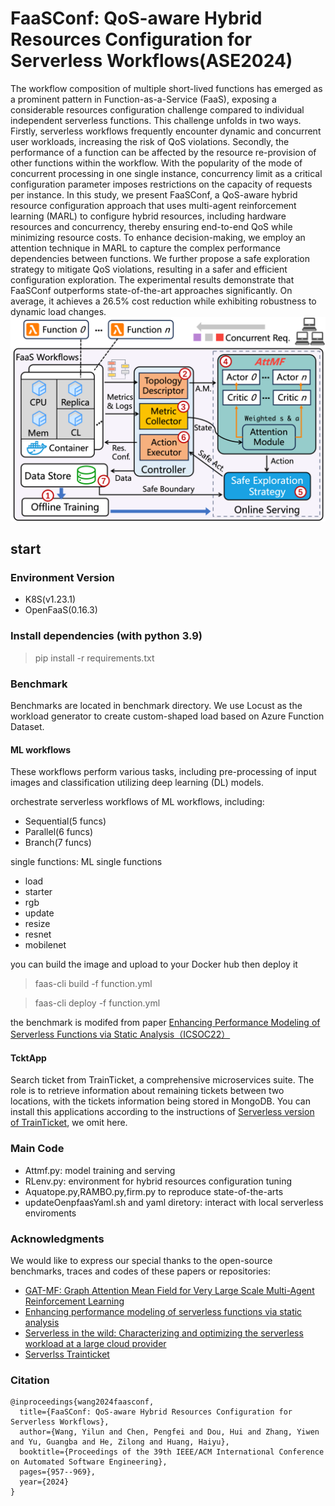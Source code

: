 # FaaSConf: QoS-aware Hybrid Resources Configuration for Serverless Workflows(ASE2024)

The  workflow composition of multiple short-lived functions has emerged as a prominent pattern in Function-as-a-Service (FaaS), exposing a considerable resources configuration challenge compared to individual independent serverless functions. This challenge unfolds in two ways. Firstly, serverless workflows  frequently encounter dynamic and concurrent user workloads, increasing the risk of QoS violations. Secondly, the performance of a function can be affected by the resource re-provision of other functions within the workflow. With the popularity of the mode of concurrent processing in one single instance, concurrency limit as a critical configuration parameter imposes restrictions on the capacity of requests per instance. In this study, we present FaaSConf, a QoS-aware hybrid resource configuration approach that uses multi-agent reinforcement learning (MARL) to configure hybrid resources, including hardware resources and concurrency, thereby ensuring end-to-end QoS while minimizing resource costs. To enhance decision-making, we employ an attention technique in MARL to capture the complex performance dependencies between functions.
We further propose a safe exploration strategy to mitigate QoS violations, resulting in a safer and efficient configuration exploration. The experimental results demonstrate that FaaSConf outperforms state-of-the-art approaches significantly. On average, it achieves a 26.5\% cost reduction while exhibiting robustness to dynamic load changes.
![overview of FaasConf](https://github.com/wiluen/FaaSConf/blob/main/overview.png)
## start

### Environment Version
- K8S(v1.23.1)
- OpenFaaS(0.16.3)

### Install dependencies (with python 3.9)
> pip install -r requirements.txt

### Benchmark
Benchmarks are located in benchmark directory. We use Locust as the workload generator to create custom-shaped load based on Azure Function Dataset. 
#### ML workflows

These workflows perform various tasks, including pre-processing of input images and classification utilizing deep learning (DL) models.

orchestrate serverless workflows of ML workflows, including:
- Sequential(5 funcs)
- Parallel(6 funcs)
- Branch(7 funcs)

single functions: ML single functions
- load
- starter
- rgb
- update
-  resize
-  resnet
-  mobilenet

you can build the image and upload to your Docker hub then deploy it
> faas-cli build -f function.yml

> faas-cli deploy -f function.yml


the benchmark is modifed from paper [Enhancing Performance Modeling of Serverless Functions via Static Analysis（ICSOC22）](https://springer.longhoe.net/chapter/10.1007/978-3-031-20984-0_5#google_vignette)

#### TcktApp

Search ticket from TrainTicket, a comprehensive microservices suite. The role is to retrieve information about remaining tickets between two locations, with the tickets information being stored in MongoDB. You can install this applications according to the instructions of [Serverless version of TrainTicket](https://github.com/FudanSELab/serverless-trainticket), we omit here.

### Main Code
- Attmf.py: model training and serving
- RLenv.py: environment for hybrid resources configuration tuning
- Aquatope.py,RAMBO.py,firm.py to reproduce state-of-the-arts
- updateOenpfaasYaml.sh and yaml diretory: interact with local serverless enviroments

### Acknowledgments
We would like to express our special thanks to the open-source benchmarks, traces and codes of these papers or repositories:

- [GAT-MF: Graph Attention Mean Field for Very Large Scale Multi-Agent Reinforcement Learning](https://dl.acm.org/doi/abs/10.1145/3580305.3599359)
- [Enhancing performance modeling of serverless functions via static analysis](https://link.springer.com/chapter/10.1007/978-3-031-20984-0_5)
- [Serverless in the wild: Characterizing and optimizing the serverless workload at a large cloud provider](https://www.usenix.org/conference/atc20/presentation/shahrad)
- [Serverlss Trainticket](https://github.com/FudanSELab/serverless-trainticket)

### Citation
```
@inproceedings{wang2024faasconf,
  title={FaaSConf: QoS-aware Hybrid Resources Configuration for Serverless Workflows},
  author={Wang, Yilun and Chen, Pengfei and Dou, Hui and Zhang, Yiwen and Yu, Guangba and He, Zilong and Huang, Haiyu},
  booktitle={Proceedings of the 39th IEEE/ACM International Conference on Automated Software Engineering},
  pages={957--969},
  year={2024}
}
```
